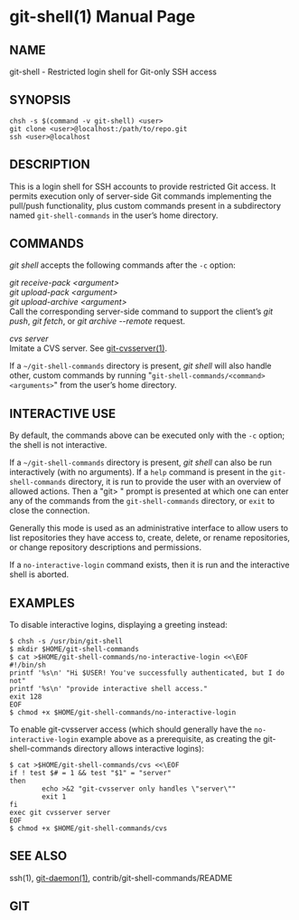 git-shell(1) Manual Page
========================

NAME
----

git-shell - Restricted login shell for Git-only SSH access

SYNOPSIS
--------

    chsh -s $(command -v git-shell) <user>
    git clone <user>@localhost:/path/to/repo.git
    ssh <user>@localhost

DESCRIPTION
-----------

This is a login shell for SSH accounts to provide restricted Git access. It permits execution only of server-side Git commands implementing the pull/push functionality, plus custom commands present in a subdirectory named `git-shell-commands` in the user’s home directory.

COMMANDS
--------

*git shell* accepts the following commands after the `-c` option:

 *git receive-pack &lt;argument&gt;*  
*git upload-pack &lt;argument&gt;*  
*git upload-archive &lt;argument&gt;*   
Call the corresponding server-side command to support the client’s *git push*, *git fetch*, or *git archive --remote* request.

*cvs server*  
Imitate a CVS server. See [git-cvsserver(1)](git-cvsserver.html).

If a `~/git-shell-commands` directory is present, *git shell* will also handle other, custom commands by running "`git-shell-commands/<command> <arguments>`" from the user’s home directory.

INTERACTIVE USE
---------------

By default, the commands above can be executed only with the `-c` option; the shell is not interactive.

If a `~/git-shell-commands` directory is present, *git shell* can also be run interactively (with no arguments). If a `help` command is present in the `git-shell-commands` directory, it is run to provide the user with an overview of allowed actions. Then a "git&gt; " prompt is presented at which one can enter any of the commands from the `git-shell-commands` directory, or `exit` to close the connection.

Generally this mode is used as an administrative interface to allow users to list repositories they have access to, create, delete, or rename repositories, or change repository descriptions and permissions.

If a `no-interactive-login` command exists, then it is run and the interactive shell is aborted.

EXAMPLES
--------

To disable interactive logins, displaying a greeting instead:

    $ chsh -s /usr/bin/git-shell
    $ mkdir $HOME/git-shell-commands
    $ cat >$HOME/git-shell-commands/no-interactive-login <<\EOF
    #!/bin/sh
    printf '%s\n' "Hi $USER! You've successfully authenticated, but I do not"
    printf '%s\n' "provide interactive shell access."
    exit 128
    EOF
    $ chmod +x $HOME/git-shell-commands/no-interactive-login

To enable git-cvsserver access (which should generally have the `no-interactive-login` example above as a prerequisite, as creating the git-shell-commands directory allows interactive logins):

    $ cat >$HOME/git-shell-commands/cvs <<\EOF
    if ! test $# = 1 && test "$1" = "server"
    then
            echo >&2 "git-cvsserver only handles \"server\""
            exit 1
    fi
    exec git cvsserver server
    EOF
    $ chmod +x $HOME/git-shell-commands/cvs

SEE ALSO
--------

ssh(1), [git-daemon(1)](git-daemon.html), contrib/git-shell-commands/README

GIT
---
